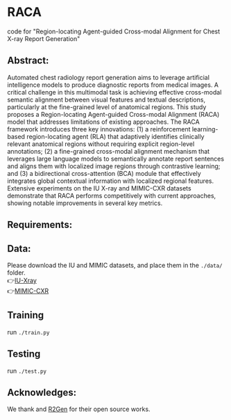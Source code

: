 # RACA
code for "Region-locating Agent-guided Cross-modal Alignment for Chest X-ray Report Generation"
## Abstract:
Automated chest radiology report generation aims to leverage artificial intelligence models to produce diagnostic reports from medical images. A critical challenge in this multimodal task is achieving effective cross-modal semantic alignment between visual features and textual descriptions, particularly at the fine-grained level of anatomical regions. This study proposes a Region-locating Agent-guided Cross-modal Alignment (RACA) model that addresses limitations of existing approaches. The RACA framework introduces three key innovations: (1) a reinforcement learning-based region-locating agent (RLA) that adaptively identifies clinically relevant anatomical regions without requiring explicit region-level annotations; (2) a fine-grained cross-modal alignment mechanism that leverages large language models to semantically annotate report sentences and aligns them with localized image regions through contrastive learning; and (3) a bidirectional cross-attention (BCA) module that effectively integrates global contextual information with localized regional features. Extensive experiments on the IU X-ray and MIMIC-CXR datasets demonstrate that RACA performs competitively with current approaches, showing notable improvements in several key metrics. 
## Requirements:
## Data:
Please download the IU and MIMIC datasets, and place them in the `./data/` folder.<br>
👉[IU-Xray](https://iuhealth.org/find-medical-services/x-rays)<br>
👉[MIMIC-CXR ](https://physionet.org/content/mimic-cxr-jpg/2.0.0/)<br>
## Training
run `./train.py`
## Testing
run `./test.py`
## Acknowledges:
We thank and [R2Gen](https://github.com/cuhksz-nlp/R2Gen) for their open source works.



